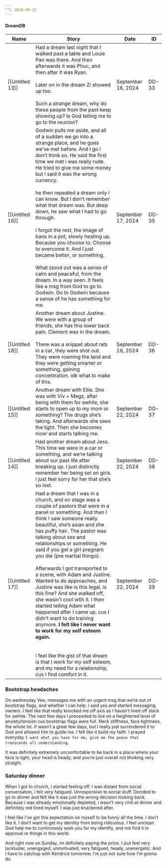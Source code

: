 ```yaml
---
"": 2024-09-22
---
```

#### DreamDB

|Name|Story|Date|ID|
|---|---|---|---|
|[[Untitled 13]]|Had a dream last night that I walked past a table and Louie Pan was there. And then afterwards it was Phuc, and then after it was Ryan.  <br>  <br>Later on in the dream Zi showed up too.  <br>  <br>Such a strange dream, why do these people from the past keep showing up? Is God telling me to go to the reunion?|September 16, 2024|DD-33|
|[[Untitled 16]]|Godwin pulls me aside, and all of a sudden we go into a strange place, and he goes we’ve met before. And I go i don’t think so. He said the first time we met i was really rude. He tried to give me some money but I said it was the wrong currency.  <br>  <br>he then repeated a dream only i can know. But I don’t remember what that dream was. But deep down, he saw what I had to go through.  <br>  <br>I forgot the rest, the image of baos in a pot, slowly heating up. Because you choose to. Choose to overcome it. And I just became better, or something.  <br>  <br>What stood out was a sense of calm and peaceful, from the dream. In a way seen. It feels like a msg from God to go to Godwin. Go to Godwin because a sense of he has something for me.|September 17, 2024|DD-35|
|[[Untitled 18]]|Another dream about Justine. We were with a group of friends, she has this lower back pain. Clement was in the dream.  <br>  <br>There was a snippet about rats in a car, they were shot out. They were roaming the land and they were getting smarter or something, gaining concentration. idk what to make of this.|September 19, 2024|DD-36|
|[[Untitled 15]]|Another dream with Ellie. She was with Viv + Megz, after being with them for awhile, she starts to open up to my mom or something? The drugs she’s taking. And afterwards she sees the light. Then she becomes nicer and starts talking me.|September 22, 2024|DD-37|
|[[Untitled 14]]|Had another dream about Jess. This time we were in a car or something, and we’re talking about our past life after breaking up. I just distinctly remember her being set on girls. I just feel sorry for her that she’s so lost.|September 22, 2024|DD-38|
|[[Untitled 17]]|Had a dream that I was in a church, and on stage was a couple of pastors that were in a panel or something. And then I think I saw someone really beautiful, she’s asian and she has puffy hair. The pastor was talking about sex and relationships or something. He said if you get a girl pregnant you die (pre martial thingo).  <br>  <br>Afterwards I got transported to a scene, with Adam and Justine. Wanted to do approaches, and Justine was like is this legal, is this fine? And she walked off, she wasin’t cool wtih it. I then started telling Adam what happened after I came up, cus I didn’t want to do training anymore. **I felt like I never want to work for my self esteem again.**  <br>  <br>  <br>I feel like the gist of that dream is that I work for my self esteem, and my need for a relationship, cus I find comfort in it.|September 22, 2024|DD-39|

  
  

### Bootstrap headaches

On wednesday Vee, messages me with an urgent msg that we’re out of bootstrap flags, and whether I can help. I said yes and started messaging owners. I feel like that really knocked me off axis as I haven’t lived off slack for awhile. The next few days I proceeded to live on a heightened level of anxiety/tension cus bootstrap flags were full. Neck stiffness, face tightness, the whole lot. It wasn’t a great few days, but I really just surrendered it to God and allowed him to guide me. I felt like it build my faith. I prayed everyday `I want what you have for me, give me the peace that transcends all understanding`.

It was definitely extremely uncomfortable to be back in a place where your face is tight, your head is heady, and you’re just overall not thinking very straight.

### Saturday dinner

When I got to church, i started feeling off. I was distant from social conversation, i felt very fatigued. Unresponsive to social stuff. Decided to go to dinner and felt like it was just the wrong decision looking back. Because i was already emotionally depleted, i wasn’t very chill at dinner and definitely red lined myself. I was just knackered after.

I feel like I’ve got this expectation on myself to be funny all the time. I don’t like it. I don’t want to get my identity from being ridiculous. I feel unclean. God help me to continiously seek you for my identify, and not find it in approval or things in this world.

And right now on Sunday, im definitely paying the price. I jsut feel very lackluster, unengaged, unmotivated, very fatigued, heady, unenergetic. And I have to catchup with Kendrick tomorrow, I’m just not sure how I’m gonna do.